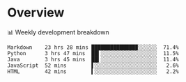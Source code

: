 # Overview

📊 Weekly development breakdown

```text
Markdown    23 hrs 28 mins ██████████████▉░░░░░░  71.4%
Python      3 hrs 47 mins  ██▍░░░░░░░░░░░░░░░░░░  11.5%
Java        3 hrs 45 mins  ██▍░░░░░░░░░░░░░░░░░░  11.4%
JavaScript  52 mins        ▌░░░░░░░░░░░░░░░░░░░░   2.6%
HTML        42 mins        ▍░░░░░░░░░░░░░░░░░░░░   2.2%
```